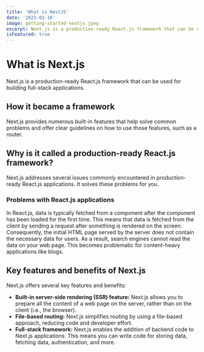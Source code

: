 ```yaml
---
title: 'What is NextJS'
date: '2023-03-16'
image: getting-started-nextjs.jpeg
excerpt: Next.js is a production-ready React.js framework that can be used for building full-stack applications.
isFeatured: true
---
```


# What is Next.js

Next.js is a production-ready React.js framework that can be used for building full-stack applications.

## How it became a framework

Next.js provides numerous built-in features that help solve common problems and offer clear guidelines on how to use those features, such as a router.

## Why is it called a production-ready React.js framework?

Next.js addresses several issues commonly encountered in production-ready React.js applications. It solves these problems for you.

### Problems with React.js applications

In React.js, data is typically fetched from a component after the component has been loaded for the first time. This means that data is fetched from the client by sending a request after something is rendered on the screen. Consequently, the initial HTML page served by the server does not contain the necessary data for users. As a result, search engines cannot read the data on your web page. This becomes problematic for content-heavy applications like blogs.

## Key features and benefits of Next.js

Next.js offers several key features and benefits:

- **Built-in server-side rendering (SSR) feature:** Next.js allows you to prepare all the content of a web page on the server, rather than on the client (i.e., the browser).
- **File-based routing:** Next.js simplifies routing by using a file-based approach, reducing code and developer effort.
- **Full-stack framework:** Next.js enables the addition of backend code to Next.js applications. This means you can write code for storing data, fetching data, authentication, and more.
